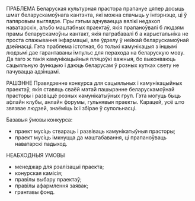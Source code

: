 ПРАБЛЕМА
Беларуская культурная прастора прапануе цяпер досыць шмат беларускамоўнага кантэнта, які можна спачыць у інтэрнэце, ці ў папяровым выглядзе.
Пры гэтым адчуваецца вялікі недахоп наватарскіх, альбо маштабных праектаў, якія прапаноўвалі б людзям прамы беларускамоўны кантакт, якія патрабавалі б а карыстальніка не проста спажывання інфармацыі, але ўдзелу ў нейкай беларускамоўнай дзейнасці.
Гэта праблема істотная, бо толькі камунікацыя з іншымі людзьмі дае гарантаваны імпульс для перахода на беларускую мову. Да таго ж такія камунікацыйныя пляцоўкі важныя, бо выконваюць сацыяльную функцыю і даюць беларусам ў розных кутках свету не пачувацца адзінцамі.

РАШЭННЕ
Правядзенне конкурса для сацыяльных і камунікацыйных праектаў, якія ставяць сваёй мэтай пашырэнне беларускамоўнай прасторы і развіццё розных камунікатыўных груп.
Гэта могуць быць афлайн клубы, анлайн форумы, гульнявыя праекты. Карацей, усё што звязвае людзей, знаёміць іх і збірае ў супольнасці.

Базавыя ўмовы конкурса:
- праект мусіць ствараць і развіваць камунікатыўныя прасторы;
- праект мусіць імкнуцца да маштабавання, ці прапаноўваць наватарскі падыход.

НЕАБХОДНЫЯ УМОВЫ
- менеджар для рэалізацыі праекта;
- конурская камісія;
- правілы выбару праектаў;
- правілы афармлення заявак;
- грантавы фонд.